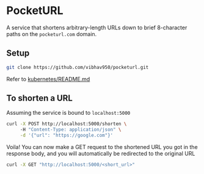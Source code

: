 # PocketURL

A service that shortens arbitrary-length URLs down to brief 8-character paths on the `pocketurl.com` domain.

## Setup

```zsh
git clone https://github.com/vibhav950/pocketurl.git
```

Refer to [kubernetes/README.md](kubernetes/README.md)

## To shorten a URL

Assuming the service is bound to `localhost:5000`

```zsh
curl -X POST http://localhost:5000/shorten \                                                              
     -H "Content-Type: application/json" \
     -d '{"url": "https://google.com"}'
```

Voila! You can now make a GET request to the shortened URL you got in the response body, and you will automatically be redirected to the original URL

```zsh
curl -X GET "http://localhost:5000/<short_url>"
```
